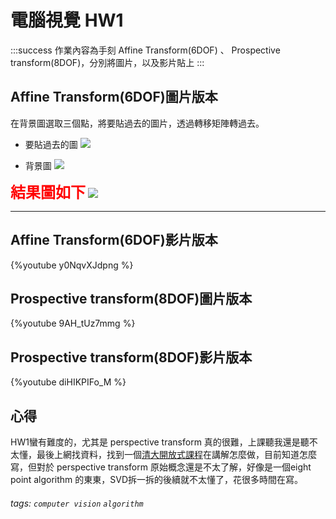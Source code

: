 # 電腦視覺 HW1 

:::success
作業內容為手刻 Affine Transform(6DOF) 、 Prospective transform(8DOF)，分別將圖片，以及影片貼上
:::

## Affine Transform(6DOF)圖片版本

在背景圖選取三個點，將要貼過去的圖片，透過轉移矩陣轉過去。

* 要貼過去的圖
![](https://i.imgur.com/H2qcW0T.png)


* 背景圖 
![](https://i.imgur.com/1BH4ImV.png)

**<font color = 'red' size = 5>結果圖如下</font>**
![](https://i.imgur.com/BfNVVpE.png)

---

## Affine Transform(6DOF)影片版本

{%youtube y0NqvXJdpng %}

## Prospective transform(8DOF)圖片版本

{%youtube 9AH_tUz7mmg %}

## Prospective transform(8DOF)影片版本

{%youtube diHIKPIFo_M %}

## 心得

HW1蠻有難度的，尤其是 perspective transform 真的很難，上課聽我還是聽不太懂，最後上網找資料，找到一個[清大開放式課程](https://www.youtube.com/watch?v=fDS2LDbDkXk&t=2244s)在講解怎麼做，目前知道怎麼寫，但對於 perspective transform 原始概念還是不太了解，好像是一個eight point algorithm 的東東，SVD拆一拆的後續就不太懂了，花很多時間在寫。


###### tags: `computer vision` `algorithm`
